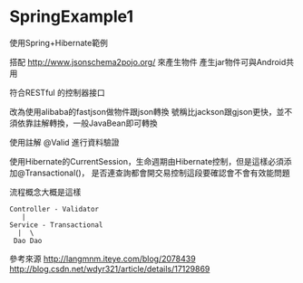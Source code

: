 SpringExample1
==============

  使用Spring+Hibernate範例

  搭配 http://www.jsonschema2pojo.org/ 來產生物件
  產生jar物件可與Android共用
  
  符合RESTful 的控制器接口

  改為使用alibaba的fastjson做物件跟json轉換
  號稱比jackson跟gjson更快，並不須依靠註解轉換，一般JavaBean即可轉換

  使用註解 @Valid 進行資料驗證

  使用Hibernate的CurrentSession，生命週期由Hibernate控制，但是這樣必須添加@Transactional()，
  是否連查詢都會開交易控制這段要確認會不會有效能問題
  
  流程概念大概是這樣
  ```
  Controller - Validator 
     |
  Service - Transactional
    |  \
   Dao Dao
  ``` 
  參考來源
  http://langmnm.iteye.com/blog/2078439
  http://blog.csdn.net/wdyr321/article/details/17129869

